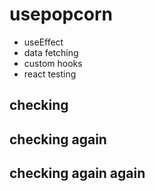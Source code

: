 # usepopcorn

- useEffect
- data fetching
- custom hooks
- react testing

## checking

## checking again

## checking again again
